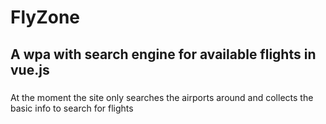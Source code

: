 # FlyZone

## A wpa with search engine for available flights in vue.js

###
At the moment the site only searches the airports around and collects the basic info to search for flights
###
